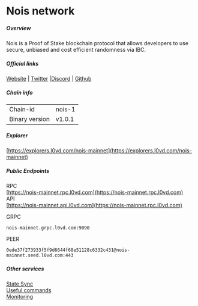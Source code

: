 # Nois network


##### Overview
Nois is a Proof of Stake blockchain protocol that allows developers to use secure, unbiased and cost efficient randomness via IBC.

##### Official links
[Website](https://nois.network/) | [Twitter](https://twitter.com/NoisRNG) |[Discord](https://chat.nois.network/) | [Github](https://github.com/noislabs)

##### Chain info
|  |  |
| ------ | ------ |
| Chain-id | nois-1 |
| Binary version | v1.0.1 |

##### Explorer
[https://explorers.l0vd.com/nois-mainnet](https://explorers.l0vd.com/nois-mainnet)

##### Public Endpoints
RPC <br />
[https://nois-mainnet.rpc.l0vd.com](https://nois-mainnet.rpc.l0vd.com) <br />
API <br />
[https://nois-mainnet.api.l0vd.com](https://nois-mainnet.rpc.l0vd.com) <br />

GRPC
```
nois-mainnet.grpc.l0vd.com:9090
```

PEER
```
0ede37f273933f5f9d6644f68e51128c6332c431@nois-mainnet.seed.l0vd.com:443
```

##### Other services
[State Sync](state-sync/) <br />
[Useful commands](useful-commands/) <br />
[Monitoring](monitoring/) <br />


